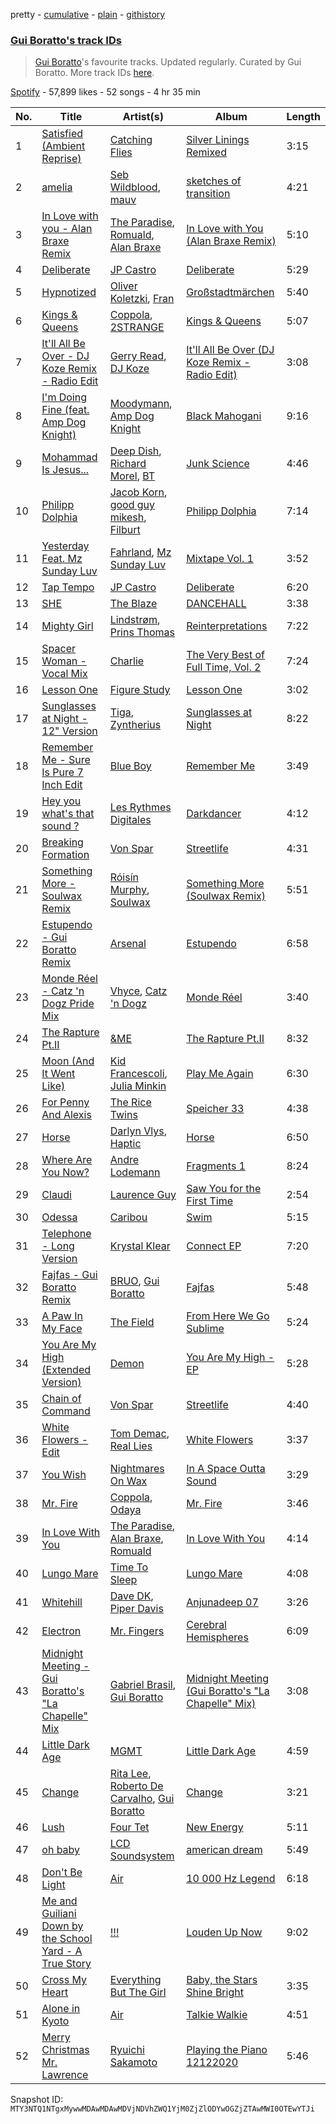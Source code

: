 pretty - [cumulative](/playlists/cumulative/37i9dQZF1DX4fgrmoIzHtd.md) - [plain](/playlists/plain/37i9dQZF1DX4fgrmoIzHtd) - [githistory](https://github.githistory.xyz/mackorone/spotify-playlist-archive/blob/main/playlists/plain/37i9dQZF1DX4fgrmoIzHtd)

### [Gui Boratto's track IDs](https://open.spotify.com/playlist/37i9dQZF1DX4fgrmoIzHtd)

> <a href="spotify:artist:27LGatz1m8aJ7ZaVVWEphc">Gui Boratto</a>'s favourite tracks\. Updated regularly\. Curated by Gui Boratto\. More track IDs <a href="spotify:genre:track\_id">here</a>.

[Spotify](https://open.spotify.com/user/spotify) - 57,899 likes - 52 songs - 4 hr 35 min

| No. | Title | Artist(s) | Album | Length |
|---|---|---|---|---|
| 1 | [Satisfied \(Ambient Reprise\)](https://open.spotify.com/track/2k5SEAK05D29ZkqbnFgIVL) | [Catching Flies](https://open.spotify.com/artist/4zAOqBfNLyWFvj1e3yvypJ) | [Silver Linings Remixed](https://open.spotify.com/album/02E7iwwppG1VOSoP6JdY66) | 3:15 |
| 2 | [amelia](https://open.spotify.com/track/1ME0C8xm5YmInbok1znS9W) | [Seb Wildblood](https://open.spotify.com/artist/51Rlwvwkj8L3zakIRr6dUV), [mauv](https://open.spotify.com/artist/4ll5dtDkyA2xFOz9n7wBNo) | [sketches of transition](https://open.spotify.com/album/258Q9Jl6LO9OTDOmSRfR21) | 4:21 |
| 3 | [In Love with you \- Alan Braxe Remix](https://open.spotify.com/track/6ZuZxUA2MyTbOgDwX3pyYl) | [The Paradise](https://open.spotify.com/artist/28z70aQRbXNFU0OP930suZ), [Romuald](https://open.spotify.com/artist/43MFF1y8czFwbjB8kf24oG), [Alan Braxe](https://open.spotify.com/artist/24JRvbKfTcF2x7c2kCCJrW) | [In Love with You \(Alan Braxe Remix\)](https://open.spotify.com/album/5VEc2ha55ZgbSFFJmdXeJ3) | 5:10 |
| 4 | [Deliberate](https://open.spotify.com/track/3YSjL42Fdtyj9cqbpk3BMd) | [JP Castro](https://open.spotify.com/artist/5cs1sVRx0EDcuN2hTJWcGO) | [Deliberate](https://open.spotify.com/album/3UPUhgWgOjclIEVeJwMUs0) | 5:29 |
| 5 | [Hypnotized](https://open.spotify.com/track/0V2GX0aukyZMt6nSMxfOJk) | [Oliver Koletzki](https://open.spotify.com/artist/1WjBIvYAnZTkTh5UiZNwlR), [Fran](https://open.spotify.com/artist/2gct3VkeQT2IuGNFNJVj1J) | [Großstadtmärchen](https://open.spotify.com/album/6mM6lqJGzNcEB1PBwZHYAo) | 5:40 |
| 6 | [Kings & Queens](https://open.spotify.com/track/4FltqWgq9lNJhYHnOMjJ7s) | [Coppola](https://open.spotify.com/artist/3ZWMer3TwUiMxSFYqgfurT), [2STRANGE](https://open.spotify.com/artist/7mnsTGmApJRfHFs1ymmBIi) | [Kings & Queens](https://open.spotify.com/album/57N4CzLOa2UnTf8WG3I6u0) | 5:07 |
| 7 | [It'll All Be Over \- DJ Koze Remix \- Radio Edit](https://open.spotify.com/track/48dojgnBKfp3drKOFdwycc) | [Gerry Read](https://open.spotify.com/artist/5FIfw6s4iYUFu6tA3iIIOQ), [DJ Koze](https://open.spotify.com/artist/1kR99O4MgSTasyeJh8UFCg) | [It'll All Be Over \(DJ Koze Remix \- Radio Edit\)](https://open.spotify.com/album/0T4xFSNi3vOmlC4GUXPfIE) | 3:08 |
| 8 | [I'm Doing Fine \(feat\. Amp Dog Knight\)](https://open.spotify.com/track/5vOSahSFyo87bRpf3yoBNg) | [Moodymann](https://open.spotify.com/artist/6pohviZSNRueSX7uNu63ZX), [Amp Dog Knight](https://open.spotify.com/artist/503YnJpJW6VVlo328rItz6) | [Black Mahogani](https://open.spotify.com/album/224OuhZ1LThmaYGhD8ikq6) | 9:16 |
| 9 | [Mohammad Is Jesus...](https://open.spotify.com/track/2Bi1tzT54EqOloEaOKGns5) | [Deep Dish](https://open.spotify.com/artist/720JYpdCgHuTmDeryW0wEA), [Richard Morel](https://open.spotify.com/artist/1SLUSG19BtbUxxaxLaf2CP), [BT](https://open.spotify.com/artist/64MoFdq8ORI3V98AR5SPWL) | [Junk Science](https://open.spotify.com/album/3PVDjaftFMiLrtxb3pMvaR) | 4:46 |
| 10 | [Philipp Dolphia](https://open.spotify.com/track/4yrmNn7vsXtMkssVedBais) | [Jacob Korn](https://open.spotify.com/artist/3P86wrM6fNUokU6JLbjOYx), [good guy mikesh](https://open.spotify.com/artist/5F1botl1yQKgaFE4AFz4ZH), [Filburt](https://open.spotify.com/artist/1vGLThg91o4DzDa04sENLa) | [Philipp Dolphia](https://open.spotify.com/album/33JfpvpDtIRux9Hood8XZr) | 7:14 |
| 11 | [Yesterday Feat\. Mz Sunday Luv](https://open.spotify.com/track/6elPmSlXmquEqB8sq8cC7Z) | [Fahrland](https://open.spotify.com/artist/7kypWQkogiLsQg2387Uydj), [Mz Sunday Luv](https://open.spotify.com/artist/0DAh8s6Hbl4xHZyTcbcqNe) | [Mixtape Vol\. 1](https://open.spotify.com/album/0g7c82jwhMTKkhuRhzFffA) | 3:52 |
| 12 | [Tap Tempo](https://open.spotify.com/track/5hesGvI5F2PTU21Ia1NBrb) | [JP Castro](https://open.spotify.com/artist/5cs1sVRx0EDcuN2hTJWcGO) | [Deliberate](https://open.spotify.com/album/3UPUhgWgOjclIEVeJwMUs0) | 6:20 |
| 13 | [SHE](https://open.spotify.com/track/2u8GDlTkOd3bLSXJM8ZmXg) | [The Blaze](https://open.spotify.com/artist/1Dt1UKLtrJIW1xxRBejjos) | [DANCEHALL](https://open.spotify.com/album/4Ekdf8v7lFV5c3zIdtpyjY) | 3:38 |
| 14 | [Mighty Girl](https://open.spotify.com/track/59lfOvSJkOme1bUrzOn3PO) | [Lindstrøm](https://open.spotify.com/artist/2vTtjIqZ7hW0W15t1ApKTB), [Prins Thomas](https://open.spotify.com/artist/4rsEVNO1tGTY0beCnsnHi6) | [Reinterpretations](https://open.spotify.com/album/4NZt8kIivC0Khq2MRoTY4I) | 7:22 |
| 15 | [Spacer Woman \- Vocal Mix](https://open.spotify.com/track/6bhFPL4VvCSyh0Dow2P8A3) | [Charlie](https://open.spotify.com/artist/2BVAd0vqvZ21gFCB48WHcz) | [The Very Best of Full Time, Vol\. 2](https://open.spotify.com/album/2YKf9aAhyLdPu7AJKjiEWU) | 7:24 |
| 16 | [Lesson One](https://open.spotify.com/track/7orOfg3XCEffitynjBC8S8) | [Figure Study](https://open.spotify.com/artist/0RztrJXxdErLQEdHwVGy3j) | [Lesson One](https://open.spotify.com/album/6aOmAjlBKbKQroNCw4XCpV) | 3:02 |
| 17 | [Sunglasses at Night \- 12" Version](https://open.spotify.com/track/3uTi2O6CAhpdmS9pS6kJBT) | [Tiga](https://open.spotify.com/artist/5l9wiTZVfqQTfMDOt0HtwC), [Zyntherius](https://open.spotify.com/artist/5OOeDUipuqJcBKJFEVvrSM) | [Sunglasses at Night](https://open.spotify.com/album/355umplV56zh1Or7ivsHj8) | 8:22 |
| 18 | [Remember Me \- Sure Is Pure 7 Inch Edit](https://open.spotify.com/track/3dipSm7lWInMbL3hRuMNBg) | [Blue Boy](https://open.spotify.com/artist/5wAkbDfgFUeXzWO4rdPQiG) | [Remember Me](https://open.spotify.com/album/12VFylHDX01Xw4joC9wH6Z) | 3:49 |
| 19 | [Hey you what's that sound ?](https://open.spotify.com/track/1K9ySb7Ngcgh3nW9IQlSDz) | [Les Rythmes Digitales](https://open.spotify.com/artist/02zMQvIvPXbVOLDdFqbFUn) | [Darkdancer](https://open.spotify.com/album/7MmEaGmGItbs5MATihlFuS) | 4:12 |
| 20 | [Breaking Formation](https://open.spotify.com/track/18DUuot6QcFh7TGK1d1e1F) | [Von Spar](https://open.spotify.com/artist/6rRQbKeGYpX8armrlaxWcn) | [Streetlife](https://open.spotify.com/album/3r48EfIaSFTynvzXkFj28b) | 4:31 |
| 21 | [Something More \- Soulwax Remix](https://open.spotify.com/track/4PWEykGSiHKHPolL4TVNjw) | [Róisín Murphy](https://open.spotify.com/artist/3qwabfaWewpfli7hMNM3O8), [Soulwax](https://open.spotify.com/artist/43mWhBXSflupNLuNjM5vff) | [Something More \(Soulwax Remix\)](https://open.spotify.com/album/71f1YS367eaqIsPQi58Ylt) | 5:51 |
| 22 | [Estupendo \- Gui Boratto Remix](https://open.spotify.com/track/7zjt7Q3we65mNderBvhTrr) | [Arsenal](https://open.spotify.com/artist/6dZdcowBonykRqLdlfb7qR) | [Estupendo](https://open.spotify.com/album/5gj6ntNtjzzKmUCgpHHmjG) | 6:58 |
| 23 | [Monde Réel \- Catz 'n Dogz Pride Mix](https://open.spotify.com/track/79LRebOGsw2wyZG9toBTeO) | [Vhyce](https://open.spotify.com/artist/5rzLwPhUU0Fh8KEM021KHa), [Catz 'n Dogz](https://open.spotify.com/artist/5tYqFEuFELxnJZgGmmsfSh) | [Monde Réel](https://open.spotify.com/album/2SnKgyqOhDjZX6ULoq2lF0) | 3:40 |
| 24 | [The Rapture Pt.II](https://open.spotify.com/track/126B1mu0tb4gEqyjufUjms) | [&ME](https://open.spotify.com/artist/5mIowAJMp7RKNheelruV5z) | [The Rapture Pt.II](https://open.spotify.com/album/4qqWRxaKBAVM1hyFbjKK7c) | 8:32 |
| 25 | [Moon \(And It Went Like\)](https://open.spotify.com/track/20HCH8XT2EK1QYe1loAJ8E) | [Kid Francescoli](https://open.spotify.com/artist/2G7QgTep5IsJHGHm1hXygD), [Julia Minkin](https://open.spotify.com/artist/63fbQTZ9yW3SUsBRYcn1Wm) | [Play Me Again](https://open.spotify.com/album/54vSb9255iZKykjuytWbZh) | 6:30 |
| 26 | [For Penny And Alexis](https://open.spotify.com/track/2tqASGtwyCzNdtJGvp6mKp) | [The Rice Twins](https://open.spotify.com/artist/1o0eslECT4lbIaSXVHmp3g) | [Speicher 33](https://open.spotify.com/album/3EvsE2DqzKGl6UcThEhtlz) | 4:38 |
| 27 | [Horse](https://open.spotify.com/track/6jRL2qcy4xbEhQMPDfNfE4) | [Darlyn Vlys](https://open.spotify.com/artist/0dpGnP2FznqTc0Ql0E8t2P), [Haptic](https://open.spotify.com/artist/1asA1GU6YiNGNqogpjCjr8) | [Horse](https://open.spotify.com/album/6a30taknzhI9d2v35vPuNX) | 6:50 |
| 28 | [Where Are You Now?](https://open.spotify.com/track/0EPlnYHqzAxCQrUaRZUHQM) | [Andre Lodemann](https://open.spotify.com/artist/1Em6QNi57qzKBsy0r4ZPXN) | [Fragments 1](https://open.spotify.com/album/1XUoB9buxu2b8EULjVTptY) | 8:24 |
| 29 | [Claudi](https://open.spotify.com/track/5oVbaTDGaCgaaVYk2jHUdy) | [Laurence Guy](https://open.spotify.com/artist/1PTEiCpkzNkLNgMi1LL8JR) | [Saw You for the First Time](https://open.spotify.com/album/4bOmpYAT4xXVEEQRL9QNVk) | 2:54 |
| 30 | [Odessa](https://open.spotify.com/track/3D1P3oPecqAQy2u33gAhsM) | [Caribou](https://open.spotify.com/artist/4aEnNH9PuU1HF3TsZTru54) | [Swim](https://open.spotify.com/album/3gkW0gOyovtdcscDX6WZ6O) | 5:15 |
| 31 | [Telephone \- Long Version](https://open.spotify.com/track/5mMNfRUc3PfPj2VdWyst3A) | [Krystal Klear](https://open.spotify.com/artist/0jqr8aeeHSn5pMEVD4aTrI) | [Connect EP](https://open.spotify.com/album/7iZTTEiqBc9r47Ruvbc1lp) | 7:20 |
| 32 | [Fajfas \- Gui Boratto Remix](https://open.spotify.com/track/0CxycKzix88nAOyZnk29de) | [BRUO](https://open.spotify.com/artist/0dQhBpSKZGLJMSDvtSfvaQ), [Gui Boratto](https://open.spotify.com/artist/27LGatz1m8aJ7ZaVVWEphc) | [Fajfas](https://open.spotify.com/album/67vqIT1ULbzB29DUd1Vvuj) | 5:48 |
| 33 | [A Paw In My Face](https://open.spotify.com/track/2Kn4IrAsj0Af2w4PQFTf7r) | [The Field](https://open.spotify.com/artist/23MIhFHpoOuhtEHZDrrnCS) | [From Here We Go Sublime](https://open.spotify.com/album/5oNWGhIs9vpB6FJ6rv5VuO) | 5:24 |
| 34 | [You Are My High \(Extended Version\)](https://open.spotify.com/track/0GG2gti97dewq9Sfn5iwkJ) | [Demon](https://open.spotify.com/artist/4LiDDSfUo671okhAa6OSHY) | [You Are My High \- EP](https://open.spotify.com/album/3sKO6OWLBzJkNyfeSIKcg0) | 5:28 |
| 35 | [Chain of Command](https://open.spotify.com/track/5SmZpH8Aeq0EMwGTEa12ob) | [Von Spar](https://open.spotify.com/artist/6rRQbKeGYpX8armrlaxWcn) | [Streetlife](https://open.spotify.com/album/3r48EfIaSFTynvzXkFj28b) | 4:40 |
| 36 | [White Flowers \- Edit](https://open.spotify.com/track/5aAjk4q63Ckeu0D2LRWOrq) | [Tom Demac](https://open.spotify.com/artist/3758ZYkL9uiug7nHTQNWcP), [Real Lies](https://open.spotify.com/artist/1jucBaHU995Lf7ViACscFu) | [White Flowers](https://open.spotify.com/album/16Iu3dqTMlOUitocEfQhIt) | 3:37 |
| 37 | [You Wish](https://open.spotify.com/track/6G6M4fl2I0eqEQnzyTwR8m) | [Nightmares On Wax](https://open.spotify.com/artist/4tNxq9NGKTKaX8OkZBLgf0) | [In A Space Outta Sound](https://open.spotify.com/album/0SoMbQsPZTM8iA6HB5GSkg) | 3:29 |
| 38 | [Mr\. Fire](https://open.spotify.com/track/6gOjpNTFwjWpFbI8b9zi9w) | [Coppola](https://open.spotify.com/artist/3ZWMer3TwUiMxSFYqgfurT), [Odaya](https://open.spotify.com/artist/3su3dTqf9eYWR9Z9OwvZ8z) | [Mr\. Fire](https://open.spotify.com/album/0p5yLe7r9FxKNDsTy5PVRg) | 3:46 |
| 39 | [In Love With You](https://open.spotify.com/track/2M2urNXOgop2isPZ9Vv4f7) | [The Paradise](https://open.spotify.com/artist/28z70aQRbXNFU0OP930suZ), [Alan Braxe](https://open.spotify.com/artist/24JRvbKfTcF2x7c2kCCJrW), [Romuald](https://open.spotify.com/artist/43MFF1y8czFwbjB8kf24oG) | [In Love With You](https://open.spotify.com/album/6TmoonSmmOCN6XQXgaxL7d) | 4:14 |
| 40 | [Lungo Mare](https://open.spotify.com/track/49eOvWATMHtPnJ018sNhum) | [Time To Sleep](https://open.spotify.com/artist/7EFMIaeoeTaEPZo7D8IXw0) | [Lungo Mare](https://open.spotify.com/album/264d41a6QmPYfMBZpdm1KK) | 4:08 |
| 41 | [Whitehill](https://open.spotify.com/track/6lAwooRPqUGKDtzwnG94Es) | [Dave DK](https://open.spotify.com/artist/0tkgaQKFblaI5WZaV8WPA1), [Piper Davis](https://open.spotify.com/artist/7qCMm9PnKUlHf8MQhGROhY) | [Anjunadeep 07](https://open.spotify.com/album/0r2hOmLzf8vBUk2E7Z3uRD) | 3:26 |
| 42 | [Electron](https://open.spotify.com/track/3fOva2jdaAddyxJ4SeBBy6) | [Mr\. Fingers](https://open.spotify.com/artist/0dRiUTGvNV17AMIULRYsvn) | [Cerebral Hemispheres](https://open.spotify.com/album/46sews77v3EoXe6PzYmYdD) | 6:09 |
| 43 | [Midnight Meeting \- Gui Boratto's "La Chapelle" Mix](https://open.spotify.com/track/7loP3MW0bvepxdki45SEdb) | [Gabriel Brasil](https://open.spotify.com/artist/14bYN418r2dFExkfaOvjKg), [Gui Boratto](https://open.spotify.com/artist/27LGatz1m8aJ7ZaVVWEphc) | [Midnight Meeting \(Gui Boratto's "La Chapelle" Mix\)](https://open.spotify.com/album/0RsEKENnXzEmhHL6Xz8WyX) | 3:08 |
| 44 | [Little Dark Age](https://open.spotify.com/track/2Y0iGXY6m6immVb2ktbseM) | [MGMT](https://open.spotify.com/artist/0SwO7SWeDHJijQ3XNS7xEE) | [Little Dark Age](https://open.spotify.com/album/7GjVWG39IOj4viyWplJV4H) | 4:59 |
| 45 | [Change](https://open.spotify.com/track/58czdfdkPFvp8a3DRTUyBI) | [Rita Lee](https://open.spotify.com/artist/7dnT2FUXhjirperXaH22IJ), [Roberto De Carvalho](https://open.spotify.com/artist/4w4ll81d0dR8gz989jjko1), [Gui Boratto](https://open.spotify.com/artist/27LGatz1m8aJ7ZaVVWEphc) | [Change](https://open.spotify.com/album/6XPbirRQZpjKJLMW8GhtkB) | 3:21 |
| 46 | [Lush](https://open.spotify.com/track/4KjNEsQ4jkqXwCmsn71a9p) | [Four Tet](https://open.spotify.com/artist/7Eu1txygG6nJttLHbZdQOh) | [New Energy](https://open.spotify.com/album/74r6JJ97ipO0CREXP9PMqZ) | 5:11 |
| 47 | [oh baby](https://open.spotify.com/track/53PkA8aXiwH4ppa0V0iO7o) | [LCD Soundsystem](https://open.spotify.com/artist/066X20Nz7iquqkkCW6Jxy6) | [american dream](https://open.spotify.com/album/4AF1M7bGCFL3LHCtXUUXw5) | 5:49 |
| 48 | [Don't Be Light](https://open.spotify.com/track/1vO7cEdUkYHjHuSKg1HdSC) | [Air](https://open.spotify.com/artist/1P6U1dCeHxPui5pIrGmndZ) | [10 000 Hz Legend](https://open.spotify.com/album/2WNI378JH55k63eXBHbjbI) | 6:18 |
| 49 | [Me and Guiliani Down by the School Yard \- A True Story](https://open.spotify.com/track/4sOqyIRocvZURPrjsOrn3x) | [!!!](https://open.spotify.com/artist/1mmehjf7eHA10uHMisZGJg) | [Louden Up Now](https://open.spotify.com/album/6D46fenYr525Ozdrd5k9ua) | 9:02 |
| 50 | [Cross My Heart](https://open.spotify.com/track/7zBs7ICoezIZmsHBlGe2Gj) | [Everything But The Girl](https://open.spotify.com/artist/13ccXrK7AmXb4TddMkE7jy) | [Baby, the Stars Shine Bright](https://open.spotify.com/album/4I2Xj3T0kKwI2nofSPQKzn) | 3:35 |
| 51 | [Alone in Kyoto](https://open.spotify.com/track/40UlFC0dIxv7lAEJaPZLnm) | [Air](https://open.spotify.com/artist/1P6U1dCeHxPui5pIrGmndZ) | [Talkie Walkie](https://open.spotify.com/album/0hQOqvZv1nQvPiBjzyn363) | 4:51 |
| 52 | [Merry Christmas Mr\. Lawrence](https://open.spotify.com/track/7JWyqEGZGlWEONYvvpFTdQ) | [Ryuichi Sakamoto](https://open.spotify.com/artist/1tcgfoMTT1szjUeaikxRjA) | [Playing the Piano 12122020](https://open.spotify.com/album/5RRib8eRMf8OthdvJX26iU) | 5:46 |

Snapshot ID: `MTY3NTQ1NTgxMywwMDAwMDAwMDVjNDVhZWQ1YjM0ZjZlODYwOGZjZTAwMWI0OTEwYTJi`
